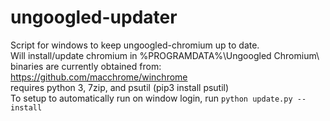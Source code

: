 # ungoogled-updater
Script for windows to keep ungoogled-chromium up to date.  
Will install/update chromium in %PROGRAMDATA%\Ungoogled Chromium\  
binaries are currently obtained from: https://github.com/macchrome/winchrome  
requires python 3, 7zip, and psutil (pip3 install psutil)  
To setup to automatically run on window login, run `python update.py --install`
